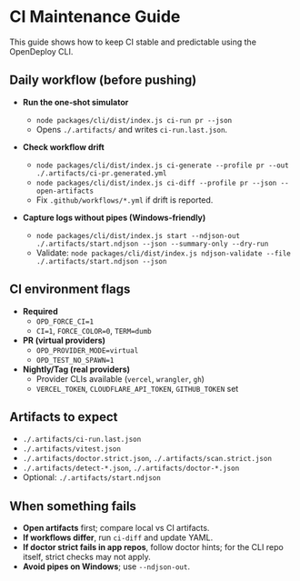 # CI Maintenance Guide

This guide shows how to keep CI stable and predictable using the OpenDeploy CLI.

## Daily workflow (before pushing)

- __Run the one‑shot simulator__
  - `node packages/cli/dist/index.js ci-run pr --json`
  - Opens `./.artifacts/` and writes `ci-run.last.json`.

- __Check workflow drift__
  - `node packages/cli/dist/index.js ci-generate --profile pr --out ./.artifacts/ci-pr.generated.yml`
  - `node packages/cli/dist/index.js ci-diff --profile pr --json --open-artifacts`
  - Fix `.github/workflows/*.yml` if drift is reported.

- __Capture logs without pipes (Windows-friendly)__
  - `node packages/cli/dist/index.js start --ndjson-out ./.artifacts/start.ndjson --json --summary-only --dry-run`
  - Validate: `node packages/cli/dist/index.js ndjson-validate --file ./.artifacts/start.ndjson --json`

## CI environment flags

- __Required__
  - `OPD_FORCE_CI=1`
  - `CI=1`, `FORCE_COLOR=0`, `TERM=dumb`
- __PR (virtual providers)__
  - `OPD_PROVIDER_MODE=virtual`
  - `OPD_TEST_NO_SPAWN=1`
- __Nightly/Tag (real providers)__
  - Provider CLIs available (`vercel`, `wrangler`, `gh`)
  - `VERCEL_TOKEN`, `CLOUDFLARE_API_TOKEN`, `GITHUB_TOKEN` set

## Artifacts to expect

- `./.artifacts/ci-run.last.json`
- `./.artifacts/vitest.json`
- `./.artifacts/doctor.strict.json`, `./.artifacts/scan.strict.json`
- `./.artifacts/detect-*.json`, `./.artifacts/doctor-*.json`
- Optional: `./.artifacts/start.ndjson`

## When something fails

- __Open artifacts__ first; compare local vs CI artifacts.
- __If workflows differ__, run `ci-diff` and update YAML.
- __If doctor strict fails in app repos__, follow doctor hints; for the CLI repo itself, strict checks may not apply.
- __Avoid pipes on Windows__; use `--ndjson-out`.

